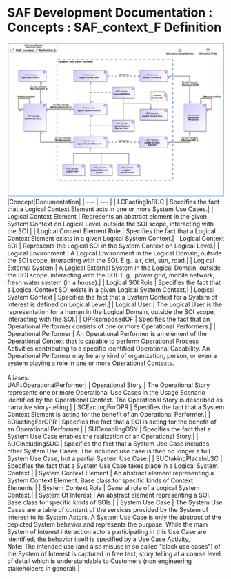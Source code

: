 # SAF Development Documentation : Concepts : SAF_context_F Definition 
![SAF_context_F Definition.svg](./diagrams/SAF_context_F-Definition.svg)
|Concept|Documentation|
| --- | --- |
| LCEactingInSUC | Specifies the fact that a Logical Context Element acts in one or more System Use Cases.|
| Logical Context Element | Represents an abstract element in the given System Context on Logical Level, outside the SOI scope, interacting with the SOI.|
| Logical Context Element Role | Specifies the fact that a Logical Context Element exists in a given Logical System Context.|
| Logical Context SOI | Represents the Logical SOI in the System Context on Logical Level.|
| Logical Environment | A Logical Environment in the Logical Domain, outside the SOI scope, interacting with the SOI. E.g., air, dirt, sun, road.|
| Logical External System | A Logical External System in the Logical Domain, outside the SOI scope, interacting with the SOI. E.g., power grid, mobile network, fresh water system (in a house).|
| Logical SOI Role | Specifies the fact that a Logical Context SOI exists in a given Logical System Context.|
| Logical System Context | Specifies the fact that a System Context for a System of Interest is defined on Logical Level.|
| Logical User | The Logical User is the representation for a human in the Logical Domain, outside the SOI scope, interacting with the SOI.|
| OPRcomposedOF | Specifies the fact that an Operational Performer consists of one or more Operational Performers.|
| Operational Performer | An Operational Performer is an element of the Operational Context that is capable to perform Operational Process Activities contributing to a specific identified Operational Capability. An Operational Performer may be any kind of organization, person, or even a system playing a role in one or more Operational Contexts.<br><br>Aliases:<br>UAF::OperationalPerformer|
| Operational Story | The Operational Story represents one or more Operational Use Cases in the Usage Scenario identified by the Operational Context. The Operational Story is described as narrative story-telling.|
| SCEactingForOPR | Specifies the fact that a System Context Element is acting for the benefit of an Operational Performer.|
| SOIactingForOPR | Specifies the fact that a SOI is acting for the benefit of an Operational Performer.|
| SUCenablingOSY | Specifies the fact that a System Use Case enables the realization of an Operational Story.|
| SUCincludingSUC | Specifies the fact that a System Use Case includes other System Use Cases. The included use case is then no longer a full System Use Case, but a partial System Use Case.|
| SUCtakingPlaceInLSC | Specifies the fact that a System Use Case takes place in a Logical System Context.|
| System Context Element | An abstract element representing a System Context Element. Base class for specific kinds of Context Elements.|
| System Context Role | General role of a Logical System Context.|
| System Of Interest | An abstract element representing a SOI. Base class for specific kinds of SOIs.|
| System Use Case | The System Use Cases are a table of content of the services provided by the System of Interest to its System Actors. A System Use Case is only the abstract of the depicted System behavior and represents the purpose. While the main System of Interest interaction actors participating in this Use Case are identified, the behavior itself is specified by a Use Case Activity, <br>Note: The intended use (and also misuse in so called "black use cases") of the System of Interest is captured in free text; story telling at a coarse level of detail which is understandable to Customers (non engineering stakeholders in general).|
